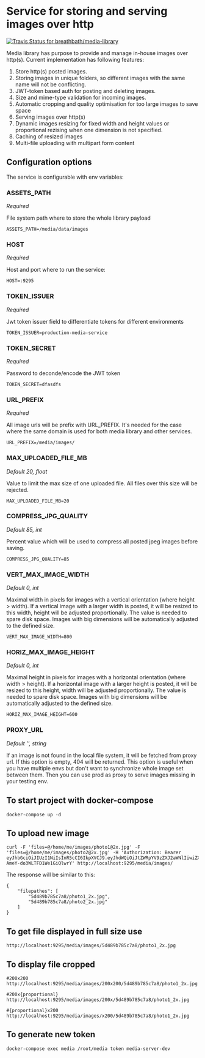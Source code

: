# Service for storing and serving images over http

[![Travis Status for breathbath/media-library](https://api.travis-ci.org/breathbath/media-library.svg?branch=master&label=linux+build)](https://travis-ci.org/breathbath/media-library)

Media library has purpose to provide and manage in-house images over http(s). Current implementation has following features:
1. Store http(s) posted images.
2. Storing images in unique folders, so different images with the same name will not be conflicting.
3. JWT-token based auth for posting and deleting images.
4. Size and mime-type validation for incoming images.
5. Automatic cropping and quality optimisation for too large images to save space
6. Serving images over http(s)
7. Dynamic images resizing for fixed width and height values or proportional rezising when one dimension is not specified.
8. Caching of resized images
9. Multi-file uploading with multipart form content

## Configuration options

The service is configurable with env variables:

### ASSETS_PATH

_Required_

File system path where to store the whole library payload

    ASSETS_PATH=/media/data/images

### HOST

_Required_

Host and port where to run the service:

    HOST=:9295

### TOKEN_ISSUER

_Required_

Jwt token issuer field to differentiate tokens for different environments

    TOKEN_ISSUER=production-media-service

### TOKEN_SECRET

_Required_

Password to deconde/encode the JWT token

    TOKEN_SECRET=dfasdfs

### URL_PREFIX

_Required_

All image urls will be prefix with URL_PREFIX. It's needed for the case where the same domain is used for both media library and other services.

    URL_PREFIX=/media/images/

### MAX_UPLOADED_FILE_MB

_Default 20, float_

Value to limit the max size of one uploaded file. All files over this size will be rejected.

    MAX_UPLOADED_FILE_MB=20

### COMPRESS_JPG_QUALITY

_Default 85, int_

Percent value which will be used to compress all posted jpeg images before saving.

    COMPRESS_JPG_QUALITY=85
    
### VERT_MAX_IMAGE_WIDTH

_Default 0, int_

Maximal width in pixels for images with a vertical orientation (where height > width). 
If a vertical image with a larger width is posted, it will be resized to this width, height will be adjusted proportionally.
The value is needed to spare disk space. Images with big dimensions will be automatically adjusted to the defined size.

    VERT_MAX_IMAGE_WIDTH=800
    
    
### HORIZ_MAX_IMAGE_HEIGHT

_Default 0, int_

Maximal height in pixels for images with a horizontal orientation (where width > height). 
If a horizontal image with a larger height is posted, it will be resized to this height, width will be adjusted proportionally.
The value is needed to spare disk space. Images with big dimensions will be automatically adjusted to the defined size.

    HORIZ_MAX_IMAGE_HEIGHT=600

### PROXY_URL

_Default '', string_

If an image is not found in the local file system, it will be fetched from proxy url. If this option is empty, 404 will be returned.
This option is useful when you have multiple envs but don't want to synchronize whole image set between them. Then you can use prod as proxy to serve images missing in your testing env.

## To start project with docker-compose
    
    docker-compose up -d

## To upload new image
    
    curl -F 'files=@/home/me/images/photo1@2x.jpg' -F 'files=@/home/me/images/photo2@2x.jpg' -H 'Authorization: Bearer eyJhbGciOiJIUzI1NiIsInR5cCI6IkpXVCJ9.eyJhdWQiOiJtZWRpYV9zZXJ2aWNlIiwiZXhwIjoxNTY3NjMxNDQwLCJpYXQiOjE1NjUwMzk0NDAsImlzcyI6Im1lZGlhLXNlcnZpY2UtZGV2ZWxvcGVyIiwic3ViIjoibWVkaWEtc2VydmVyLWRldiJ9.2K1ueLVk_NrSNgViRl-AmeY-do3WLTFD1We1GiQlwrY' http://localhost:9295/media/images/
    
The response will be similar to this:

    {
        "filepathes": [
            "5d489b785c7a8/photo1_2x.jpg",
            "5d489b785c7a8/photo2_2x.jpg"
        ]
    }
    
## To get file displayed in full size use

    http://localhost:9295/media/images/5d489b785c7a8/photo1_2x.jpg

## To display file cropped

    #200x200
    http://localhost:9295/media/images/200x200/5d489b785c7a8/photo1_2x.jpg
    
    #200x{proportional}
    http://localhost:9295/media/images/200x/5d489b785c7a8/photo1_2x.jpg
    
    #{proportional}x200
    http://localhost:9295/media/images/x200/5d489b785c7a8/photo1_2x.jpg
    
## To generate new token
    
    docker-compose exec media /root/media token media-server-dev